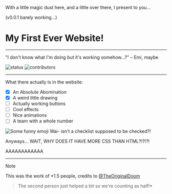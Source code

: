 With a little magic dust here, and a little over there, I present to you...

(v0.0.1 barely working...)
# My First Ever Website!
---

"I don't know what I'm doing but it's working somehow...?" – Emi, maybe

![status](https://img.shields.io/badge/Status:-Running_on_strings-beige)
![contributors](https://img.shields.io/badge/Team:-1.5_people-beige)

---

What there actually is in the website:

- [x] An Absolute Abomination
- [x] A weird little drawing
- [ ] Actually working buttons
- [ ] Cool effects
- [ ] Nice animations
- [ ] A team with a whole number

![Some funny emoji](https://media.tenor.com/b10zX9hurDMAAAAM/flushed-rotate.gif)
Wai- isn't a checklist supposed to be checked?!

Anyways... WAIT, WHY DOES IT HAVE MORE CSS THAN HTML?!?!?!

AAAAAAAAAAAA

---

> [!NOTE]
> This was the work of *1.5 people, credits to [@TheOriginalDoom](https://github.com/TheOriginalDoom)

> The second person just helped a bit so we're counting as half!*
